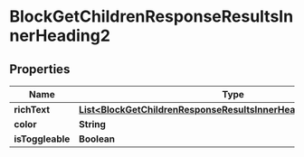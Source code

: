 

# BlockGetChildrenResponseResultsInnerHeading2


## Properties

| Name | Type | Description | Notes |
|------------ | ------------- | ------------- | -------------|
|**richText** | [**List&lt;BlockGetChildrenResponseResultsInnerHeading2RichTextInner&gt;**](BlockGetChildrenResponseResultsInnerHeading2RichTextInner.md) |  |  [optional] |
|**color** | **String** |  |  [optional] |
|**isToggleable** | **Boolean** |  |  [optional] |



